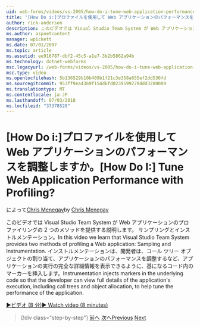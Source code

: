 ```yaml
---
uid: web-forms/videos/vs-2005/how-do-i-tune-web-application-performance-with-profiling
title: '[How Do i:]プロファイルを使用して Web アプリケーションのパフォーマンスを調整しますか。 | Microsoft Docs'
author: rick-anderson
description: このビデオでは Visual Studio Team System が Web アプリケーションのプロファイリングの 2 つのメソッドを提供する説明します。 サンプリングとインストルメンテーション。 インストルメンテーション inje.
ms.author: aspnetcontent
manager: wpickett
ms.date: 07/01/2007
ms.topic: article
ms.assetid: ee916787-dbf2-45c5-a1e7-3b2b5862a94b
ms.technology: dotnet-webforms
msc.legacyurl: /web-forms/videos/vs-2005/how-do-i-tune-web-application-performance-with-profiling
msc.type: video
ms.openlocfilehash: 5b136529b10b409b1f21c3e358a655ef2dd536fd
ms.sourcegitcommit: 953ff9ea4369f154d6fd0239599279ddd3280009
ms.translationtype: MT
ms.contentlocale: ja-JP
ms.lasthandoff: 07/03/2018
ms.locfileid: "37378528"
---
```

<a name="how-do-i-tune-web-application-performance-with-profiling"></a><span data-ttu-id="e005c-105">[How Do i:]プロファイルを使用して Web アプリケーションのパフォーマンスを調整しますか。</span><span class="sxs-lookup"><span data-stu-id="e005c-105">[How Do I:] Tune Web Application Performance with Profiling?</span></span>
====================
<span data-ttu-id="e005c-106">によって[Chris Menegay](https://twitter.com/CMenegay)</span><span class="sxs-lookup"><span data-stu-id="e005c-106">by [Chris Menegay](https://twitter.com/CMenegay)</span></span>

<span data-ttu-id="e005c-107">このビデオでは Visual Studio Team System が Web アプリケーションのプロファイリングの 2 つのメソッドを提供する説明します。 サンプリングとインストルメンテーション。</span><span class="sxs-lookup"><span data-stu-id="e005c-107">In this video we learn that Visual Studio Team System provides two methods of profiling a Web application: Sampling and Instrumentation.</span></span> <span data-ttu-id="e005c-108">インストルメンテーションは、開発者は、コール ツリー オブジェクトの割り当て、アプリケーションのパフォーマンスを調整するなど、アプリケーションの実行の完全な詳細情報を表示できるように、基になるコード内のマーカーを挿入します。</span><span class="sxs-lookup"><span data-stu-id="e005c-108">Instrumentation injects markers in the underlying code so that the developer can view full details of the application's execution, including call trees and object allocation, to help tune the performance of the application.</span></span>

[<span data-ttu-id="e005c-109">&#9654;ビデオ (8 分)</span><span class="sxs-lookup"><span data-stu-id="e005c-109">&#9654; Watch video (8 minutes)</span></span>](https://channel9.msdn.com/Blogs/ASP-NET-Site-Videos/how-do-i-tune-web-application-performance-with-profiling)

> [!div class="step-by-step"]
> <span data-ttu-id="e005c-110">[前へ](how-do-i-load-test-a-web-application.md)
> [次へ](how-do-i-set-up-distributed-load-testing-for-high-volume-tests.md)</span><span class="sxs-lookup"><span data-stu-id="e005c-110">[Previous](how-do-i-load-test-a-web-application.md)
[Next](how-do-i-set-up-distributed-load-testing-for-high-volume-tests.md)</span></span>
